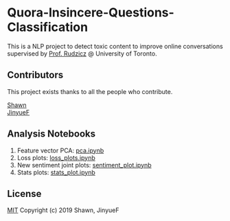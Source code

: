 # Quora-Insincere-Questions-Classification
This is a NLP project to detect toxic content to improve online conversations supervised by [Prof. Rudzicz](http://www.cs.toronto.edu/~frank/) @ University of Toronto.



## Contributors
This project exists thanks to all the people who contribute. 

[Shawn](https://github.com/ShawnLYU)    
[JinyueF](https://github.com/JinyueF)

## Analysis Notebooks
1. Feature vector PCA: [pca.ipynb](./jinny/pca.ipynb)
2. Loss plots: [loss_plots.ipynb](./jinny/loss_plots.ipynb)
3. New sentiment joint plots: [sentiment_plot.ipynb](./jinny/sentiment_plot.ipynb)
4. Stats plots: [stats_plot.ipynb](./jinny/stats_plot.ipynb)

## License

[MIT](LICENSE)
Copyright (c) 2019 Shawn, JinyueF
